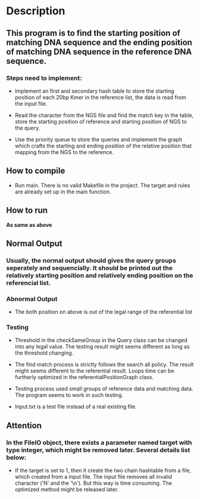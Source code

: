 # Description

## This program is to find the starting position of matching DNA sequence and the ending position of matching DNA sequence in the reference DNA sequence. 

### Steps need to implement:

- Implement an first and secondary hash table to store the starting
          position of each 20bp Kmer in the reference list, the data is read
          from the input file. 

- Read the character from the NGS file and find the match key in the 
          table, store the starting position of reference and starting position
          of NGS to the query. 

- Use the priority queue to store the queries and implement the graph 
          which crafts the starting and ending position of the relative position 
          that mapping from the NGS to the reference. 
 

## How to compile
- Run main. There is no valid Makefile in the project. 
    The target and rules are already set up in the main function. 

## How to run

**As same as above**

## Normal Output

### Usually, the normal output should gives the query groups seperately and sequencially. It should be printed out the relatively starting position and relatively ending position on the referencial list. 

### Abnormal Output

- The both position on above is out of the legal range of the referential list
    

### Testing

- Threshold in the checkSameGroup in the Query class can be changed into any
    legal value. The testing result might seems different as long as the threshold
    changing. 
    
- The find match process is strictly follows the search all policy. The result 
    might seems different to the referential result. Loops time can be furtherly
    optimized in the referentialPositionGraph class.
    
- Testing process used small groups of reference data and matching data. The 
    program seems to work in such testing. 

- Input.txt is a test file instead of a real existing file. 

## Attention

### In the FileIO object, there exists a parameter named target with type integer, which might be removed later. Several details list below:
    
- If the target is set to 1, then it create the two chain hashtable from
          a file, which created from a input file. The input file removes all 
          invalid character ('N' and the '\n'). But this way is time consuming. 
          The optimized method might be released later. 
          
        




